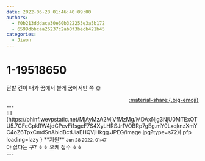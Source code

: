 ```yaml
---
date: 2022-06-28 01:46:40+09:00
authors:
  - f0b213dddaca30e60b322253e3a5b172
  - 6599dbbcaa26237c2ab0f3becb421b45
categories:
  - Jiwon
---
```


# 1-19518650

<div class="post-container" markdown="1">
<div class="content-container md-sidebar__scrollwrap" markdown="1">

단발 건이 내가 꿈에서 볼게 꿈에서만 쪽 🌞

</div>
</div>

<div style="text-align: right;" markdown="1">
<a href="https://weverse.io/fromis9/fanpost/1-19518650" style="text-align: right;">:material-share:{.big-emoji}</a>
</div>
---

<div class="comments-container md-sidebar__scrollwrap" markdown="1">
<div class="comment" markdown="1">
<div class='id-container' markdown="1">
![](https://phinf.wevpstatic.net/MjAyMzA2MjVfMzMg/MDAxNjg3NjU0MTExOTU5.7GFeCpkRW4jdCPevFi1sgeF7S4XyLHRSJr1VOBRp7gEg.mY0LxqknzXmYC4oZ6TpxCmdSnAbldBctUiaEHQVjHkgg.JPEG/image.jpg?type=s72){ pfp loading=lazy }
**<span class="artist">지원</span>** <small>Jun 28 2022, 01:47</small><br>
</div>
<div class='comment-body' markdown="1">
아 싫다는 구? ㅎㅎ 오케 접수 ㅎㅎ
</div>
</div>
</div>
---
